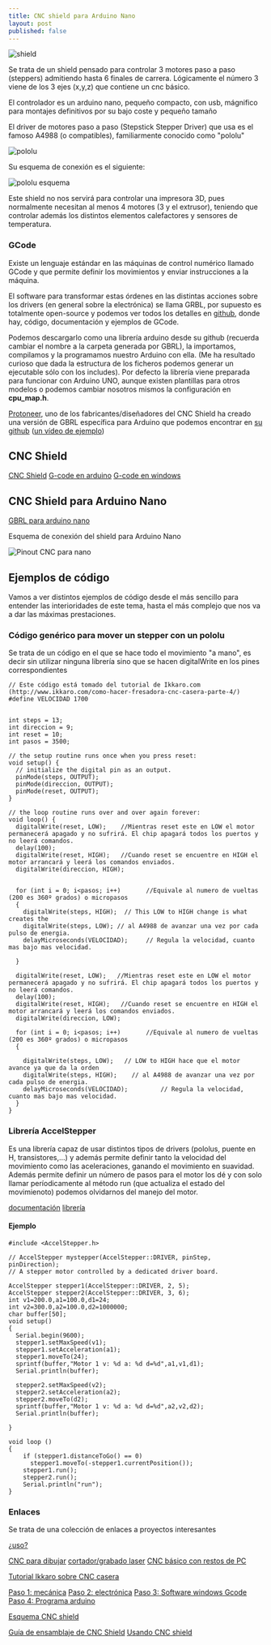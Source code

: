 ```yaml
---
title: CNC shield para Arduino Nano
layout: post
published: false
---
```


![shield](https://i0.wp.com/img.dxcdn.com/productimages/sku_341412_1.jpg)

Se trata de un shield pensado para controlar 3 motores paso a paso (steppers) admitiendo hasta 6 finales de carrera. Lógicamente el número 3 viene de los 3 ejes (x,y,z) que contiene un cnc básico. 

El controlador es un arduino nano, pequeño compacto, con usb, mágnifico para montajes definitivos por su bajo coste y pequeño tamaño

El driver de motores paso a paso (Stepstick Stepper Driver) que usa es el famoso A4988 (o compatibles), familiarmente conocido como "pololu"

![pololu](http://www.electan.com/images/0J1420.600.jpg)

Su esquema de conexión es el siguiente:

![pololu esquema](https://a.pololu-files.com/picture/0J3360.600.png?d94ef1356fab28463db67ff0619afadf)

Este shield no nos servirá para controlar una impresora 3D, pues normalmente necesitan al menos 4 motores (3 y el extrusor), teniendo que controlar además los distintos elementos calefactores y sensores de temperatura.

### GCode

Existe un lenguaje estándar en las máquinas de control numérico llamado GCode y que permite definir los movimientos y enviar instrucciones a la máquina.

El software para transformar estas órdenes en las distintas acciones sobre los drivers (en general sobre la electrónica) se llama GRBL, por supuesto es totalmente open-source y podemos ver todos los detalles en [github](https://github.com/grbl/grbl), donde hay, código, documentación y ejemplos de GCode.

Podemos descargarlo como una librería arduino desde su github (recuerda cambiar el nombre a la carpeta generada por GBRL), la importamos, compilamos y la programamos nuestro Arduino con ella. (Me ha resultado curioso que dada la estructura de los ficheros podemos generar un ejecutable sólo con los includes). Por defecto la librería viene preparada para funcionar con Arduino UNO, aunque existen plantillas para otros modelos o podemos cambiar nosotros mismos la configuración en __cpu_map.h__.

[Protoneer](http://blog.protoneer.co.nz/arduino-cnc-shield/), uno de los fabricantes/diseñadores del CNC Shield ha creado una versión de GBRL específica para Arduino que podemos encontrar en [su github](https://github.com/Protoneer/GRBL-Arduino-Library) ([un vídeo de ejemplo](https://www.youtube.com/watch?v=QDo-FGbBEpI))



## CNC Shield 

[CNC Shield](http://blog.protoneer.co.nz/arduino-cnc-shield/)
[G-code en arduino](http://blog.protoneer.co.nz/arduino-cnc-controller/)
[G-code en windows](http://blog.protoneer.co.nz/quick-grbl-setup-guide-for-windows-arduino-g-code-interpreter/)

## CNC Shield para Arduino Nano

[GBRL para arduino nano](http://www.instructables.com/id/GRBL-Pinout-Arduino-Nano-v30/ALLSTEPS)

Esquema de conexión del shield para Arduino Nano

![Pinout CNC para nano](http://cdn.instructables.com/FG8/GDCU/I5DSF1YL/FG8GDCUI5DSF1YL.LARGE.jpg)

## Ejemplos de código

Vamos a ver distintos ejemplos de código desde el más sencillo para entender las interioridades de este tema, hasta el más complejo que nos va a dar las máximas prestaciones.

### Código genérico para mover un stepper con un pololu

Se trata de un código en el que se hace todo el movimiento "a mano", es decir sin utilizar ninguna librería sino que se hacen digitalWrite en los pines correspondientes


	// Este código está tomado del tutorial de Ikkaro.com (http://www.ikkaro.com/como-hacer-fresadora-cnc-casera-parte-4/)
	#define VELOCIDAD 1700


	int steps = 13;
	int direccion = 9;
	int reset = 10;
	int pasos = 3500;

	// the setup routine runs once when you press reset:
	void setup() {                
	  // initialize the digital pin as an output.
	  pinMode(steps, OUTPUT); 
	  pinMode(direccion, OUTPUT); 
	  pinMode(reset, OUTPUT);
	}

	// the loop routine runs over and over again forever:
	void loop() {
	  digitalWrite(reset, LOW);    //Mientras reset este en LOW el motor permanecerá apagado y no sufrirá. El chip apagará todos los puertos y no leerá comandos.
	  delay(100);
	  digitalWrite(reset, HIGH);   //Cuando reset se encuentre en HIGH el motor arrancará y leerá los comandos enviados.
	  digitalWrite(direccion, HIGH);
	    

	  for (int i = 0; i<pasos; i++)       //Equivale al numero de vueltas (200 es 360º grados) o micropasos
	  {
	    digitalWrite(steps, HIGH);  // This LOW to HIGH change is what creates the
	    digitalWrite(steps, LOW); // al A4988 de avanzar una vez por cada pulso de energia.  
	    delayMicroseconds(VELOCIDAD);     // Regula la velocidad, cuanto mas bajo mas velocidad.

	  } 
	  
	  digitalWrite(reset, LOW);   //Mientras reset este en LOW el motor permanecerá apagado y no sufrirá. El chip apagará todos los puertos y no leerá comandos.
	  delay(100);
	  digitalWrite(reset, HIGH);   //Cuando reset se encuentre en HIGH el motor arrancará y leerá los comandos enviados.
	  digitalWrite(direccion, LOW);

	  for (int i = 0; i<pasos; i++)       //Equivale al numero de vueltas (200 es 360º grados) o micropasos
	  {
	      
	    digitalWrite(steps, LOW);   // LOW to HIGH hace que el motor avance ya que da la orden
	    digitalWrite(steps, HIGH);    // al A4988 de avanzar una vez por cada pulso de energia.
	    delayMicroseconds(VELOCIDAD);         // Regula la velocidad, cuanto mas bajo mas velocidad.
	  }
	}



### Librería AccelStepper

Es una librería capaz de usar distintos tipos de drivers (pololus, puente en H, transistores,...) y además permite definir tanto la velocidad del movimiento como las aceleraciones, ganando el movimiento en suavidad. Además permite definir un número de pasos para el motor los dé y con solo llamar períodicamente al método run (que actualiza el estado del movimienoto) podemos olvidarnos del manejo del motor.

[documentación](https://www.pjrc.com/teensy/td_libs_AccelStepper.html) [librería](https://www.pjrc.com/teensy/arduino_libraries/AccelStepper-1.30.zip)




#### Ejemplo

	#include <AccelStepper.h>

	// AccelStepper mystepper(AccelStepper::DRIVER, pinStep, pinDirection);
	// A stepper motor controlled by a dedicated driver board.

	AccelStepper stepper1(AccelStepper::DRIVER, 2, 5);
	AccelStepper stepper2(AccelStepper::DRIVER, 3, 6);
	int v1=200.0,a1=100.0,d1=24;
	int v2=300.0,a2=100.0,d2=1000000;
	char buffer[50];
	void setup()
	{
	  Serial.begin(9600);
	  stepper1.setMaxSpeed(v1);
	  stepper1.setAcceleration(a1);
	  stepper1.moveTo(24);
	  sprintf(buffer,"Motor 1 v: %d a: %d d=%d",a1,v1,d1);
	  Serial.println(buffer);
	  
	  stepper2.setMaxSpeed(v2);
	  stepper2.setAcceleration(a2);
	  stepper2.moveTo(d2);
	  sprintf(buffer,"Motor 1 v: %d a: %d d=%d",a2,v2,d2);
	  Serial.println(buffer);

	}

	void loop ()
	{
	    if (stepper1.distanceToGo() == 0)
	      stepper1.moveTo(-stepper1.currentPosition());
	    stepper1.run();
	    stepper2.run();
	    Serial.println("run");
	}


### Enlaces

Se trata de una colección de enlaces a proyectos interesantes

[¿uso?](http://forum.arduino.cc/index.php?topic=87714.525)

[CNC para dibujar](https://sites.google.com/site/0miker0/home)
[cortador/grabado laser](https://arduinoclub.wordpress.com/2014/05/22/arduino-3-axis-mini-lazer-paper-cutter/)
[CNC básico con restos de PC](http://www.instructables.com/id/3-Axis-Arduino-Based-CNC-Controller/?lang=es&ALLSTEPS)

[Tutorial Ikkaro sobre CNC casera](https://www.youtube.com/watch?v=lvaBb-rPepY)

[Paso 1: mecánica](http://www.ikkaro.com/como-hacer-fresadora-cnc-casera/) [Paso 2: electrónica](http://www.ikkaro.com/como-hacer-fresadora-cnc-casera-parte-2/) [Paso 3: Software windows Gcode](http://www.ikkaro.com/como-hacer-fresadora-cnc-casera-parte-3/) [Paso 4: Programa arduino](http://www.ikkaro.com/como-hacer-fresadora-cnc-casera-parte-4/)

[Esquema CNC shield](http://stefanhermann.com/?p=353)

[Guía de ensamblaje de CNC Shield](http://blog.protoneer.co.nz/arduino-cnc-shield-v3-00-assembly-guide/)
[Usando CNC shield](http://forum.arduino.cc/index.php?topic=107322.0)